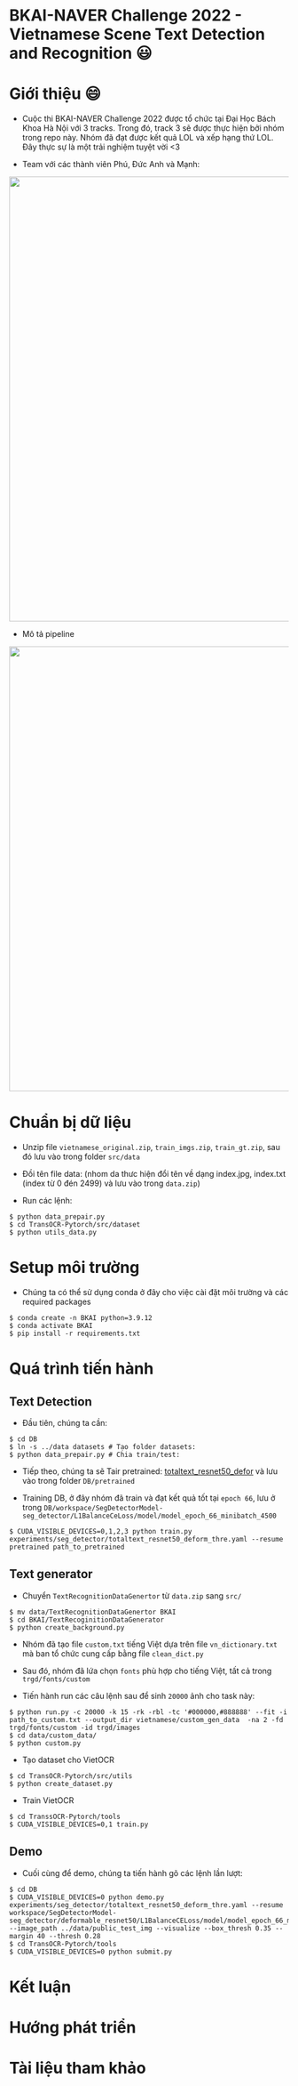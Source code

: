 BKAI-NAVER Challenge 2022 - Vietnamese Scene Text Detection and Recognition :smiley: 
====

# Giới thiệu :smile:

- Cuộc thi BKAI-NAVER Challenge 2022 được tổ chức tại Đại Học Bách Khoa Hà Nội với 3 tracks. Trong đó, track 3 sẽ được thực hiện bởi nhóm trong repo này. Nhóm đã đạt được kết quả LOL và xếp hạng thứ LOL. Đây thực sự là một trải nghiệm tuyệt vời <3
<!-- ![image](https://user-images.githubusercontent.com/61444616/169662978-1faf6fe5-5594-4198-870e-6b415ddfa52b.png) -->

- Team với các thành viên Phú, Đức Anh và Mạnh:
<img src="https://user-images.githubusercontent.com/61444616/169662957-8221f7fd-799b-44d5-9f4b-788cf2637a93.png" width="800">

- Mô tả pipeline
<img src="https://user-images.githubusercontent.com/61444616/169663007-fdc470a0-e858-440d-9478-03c9dd676de9.png" width="800">

# Chuẩn bị dữ liệu 

- Unzip file `vietnamese_original.zip`, `train_imgs.zip`, `train_gt.zip`, sau đó lưu vào trong folder `src/data`

- Đồi tên file data: (nhom da thưc hiện đổi tên về dạng index.jpg, index.txt (index từ 0 đén 2499) và lưu vào trong `data.zip`)

- Run các lệnh:

```
$ python data_prepair.py
$ cd TransOCR-Pytorch/src/dataset
$ python utils_data.py
```

# Setup môi trường 

- Chúng ta có thể sử dụng conda ở đây cho việc cài đặt môi trường và các required packages

```
$ conda create -n BKAI python=3.9.12
$ conda activate BKAI
$ pip install -r requirements.txt
```

# Quá trình tiến hành 

## Text Detection
 
- Đầu tiên, chúng ta cần:

```
$ cd DB
$ ln -s ../data datasets # Tạo folder datasets: 
$ python data_prepair.py # Chia train/test: 
```

- Tiếp theo, chúng ta sẽ Tair pretrained: [totaltext_resnet50_defor](https://drive.google.com/drive/folders/1T9n0HTP3X3Y_nJ0D1ekMhCQRHntORLJG) và lưu vào trong folder `DB/pretrained`

- Training DB, ở đây nhóm đã train và đạt kết quả tốt tại `epoch 66`, lưu ở trong `DB/workspace/SegDetectorModel-seg_detector/L1BalanceCeLoss/model/model_epoch_66_minibatch_4500`

```
$ CUDA_VISIBLE_DEVICES=0,1,2,3 python train.py experiments/seg_detector/totaltext_resnet50_deform_thre.yaml --resume pretrained path_to_pretrained
```

## Text generator

- Chuyển `TextRecognitionDataGenertor` từ `data.zip` sang `src/`

```
$ mv data/TextRecognitionDataGenertor BKAI
$ cd BKAI/TextRecoginitionDataGenerator
$ python create_background.py
```

- Nhóm đã tạo file `custom.txt` tiếng Việt dựa trên file `vn_dictionary.txt` mà ban tổ chức cung cấp bằng file `clean_dict.py`

- Sau đó, nhóm đã lứa chọn `fonts` phù hợp cho tiếng Việt, tất cả trong `trgd/fonts/custom`

- Tiến hành run các câu lệnh sau để sinh `20000` ảnh cho task này:

```
$ python run.py -c 20000 -k 15 -rk -rbl -tc '#000000,#888888' --fit -i path_to_custom.txt --output_dir vietnamese/custom_gen_data  -na 2 -fd trgd/fonts/custom -id trgd/images
$ cd data/custom_data/
$ python custom.py
```

- Tạo dataset cho VietOCR

```
$ cd TransOCR-Pytorch/src/utils
$ python create_dataset.py
```

- Train VietOCR

```
$ cd TranssOCR-Pytorch/tools
$ CUDA_VISIBLE_DEVICES=0,1 train.py
```

## Demo 

- Cuối cùng để demo, chúng ta tiến hành gõ các lệnh lần lượt:

```
$ cd DB
$ CUDA_VISIBLE_DEVICES=0 python demo.py experiments/seg_detector/totaltext_resnet50_deform_thre.yaml --resume workspace/SegDetectorModel-seg_detector/deformable_resnet50/L1BalanceCELoss/model/model_epoch_66_minibatch_4500 --image_path ../data/public_test_img --visualize --box_thresh 0.35 --margin 40 --thresh 0.28
$ cd TransOCR-Pytorch/tools
$ CUDA_VISIBLE_DEVICES=0 python submit.py
```

# Kết luận

# Hướng phát triển

# Tài liệu tham khảo
